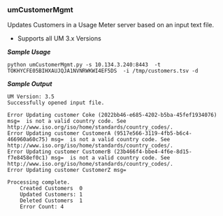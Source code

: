 
 
### umCustomerMgmt ###

Updates Customers in a Usage Meter server based on an input text file.

* Supports all UM 3.x Versions

___Sample Usage___ 


```
python umCustomerMgmt.py -s 10.134.3.240:8443  -t TOKHYCFE05BIHXAUJQJA1NVNRWKWI4EF5DS  -i /tmp/customers.tsv -d
```

___Sample Output___


```
UM Version: 3.5
Successfully opened input file.  

Error Updating customer Coke (2022bb46-e685-4202-b5ba-45fef1934076) msg=  is not a valid country code. See http://www.iso.org/iso/home/standards/country_codes/.
Error Updating customer CustomerA (9517e566-3119-4fb5-b6c4-466960a60c75) msg=  is not a valid country code. See http://www.iso.org/iso/home/standards/country_codes/.
Error Updating customer CustomerB (23b466f4-bbe4-4f6e-8d15-f7e8458ef0c1) msg=  is not a valid country code. See http://www.iso.org/iso/home/standards/country_codes/.
Error Updating customer CustomerZ msg= 

Processing complete.
	Created Customers  0
	Updated Customers: 1
	Deleted Customers  1
	Error Count: 4
```
